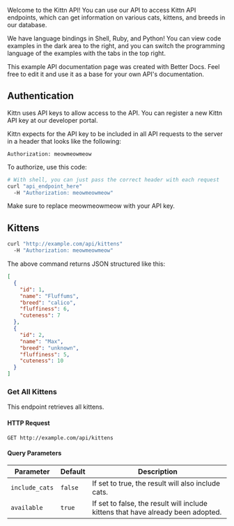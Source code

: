Welcome to the Kittn API! You can use our API to access Kittn API endpoints, which can get information on various cats, kittens, and breeds in our database.

We have language bindings in Shell, Ruby, and Python! You can view code examples in the dark area to the right, and you can switch the programming language of the examples with the tabs in the top right.

This example API documentation page was created with Better Docs. Feel free to edit it and use it as a base for your own API's documentation.

## Authentication

Kittn uses API keys to allow access to the API. You can register a new Kittn API key at our developer portal.

Kittn expects for the API key to be included in all API requests to the server in a header that looks like the following:

`Authorization: meowmeowmeow`

To authorize, use this code:

```bash
# With shell, you can just pass the correct header with each request
curl "api_endpoint_here"
  -H "Authorization: meowmeowmeow"
```

Make sure to replace meowmeowmeow with your API key.

## Kittens

```bash
curl "http://example.com/api/kittens"
  -H "Authorization: meowmeowmeow"
```

The above command returns JSON structured like this:

```json
[
  {
    "id": 1,
    "name": "Fluffums",
    "breed": "calico",
    "fluffiness": 6,
    "cuteness": 7
  },
  {
    "id": 2,
    "name": "Max",
    "breed": "unknown",
    "fluffiness": 5,
    "cuteness": 10
  }
]
```

### Get All Kittens

This endpoint retrieves all kittens.

#### HTTP Request

`GET http://example.com/api/kittens`

#### Query Parameters

| Parameter | Default | Description |
| --------- | ------- | ----------- |
|`include_cats` | `false` | If set to true, the result will also include cats. |
| `available` | `true` | If set to false, the result will include kittens that have already been adopted. |